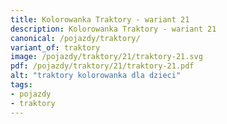 ```yaml
---
title: Kolorowanka Traktory - wariant 21
description: Kolorowanka Traktory - wariant 21
canonical: /pojazdy/traktory/
variant_of: traktory
image: /pojazdy/traktory/21/traktory-21.svg
pdf: /pojazdy/traktory/21/traktory-21.pdf
alt: "traktory kolorowanka dla dzieci"
tags:
- pojazdy
- traktory
---
```

